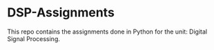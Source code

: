 # DSP-Assignments

This repo contains the assignments done in Python for the unit: Digital Signal Processing.
